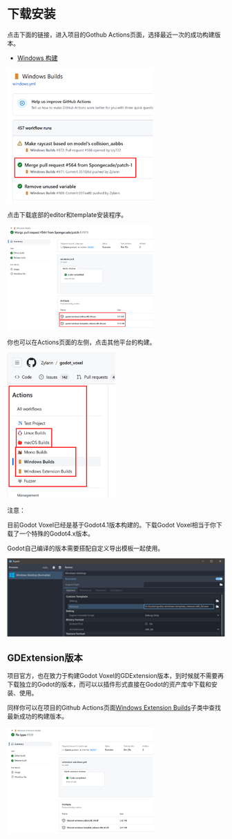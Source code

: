 # 下载安装

点击下面的链接，进入项目的Gothub Actions页面，选择最近一次的成功构建版本。

- [Windows 构建](https://github.com/Zylann/godot_voxel/actions/workflows/windows.yml)

<img src="./下载安装.assets/image-20231008212122598.png" alt="image-20231008212122598" style="zoom:33%;" />

点击下载底部的editor和template安装程序。

<img src="./下载安装.assets/image-20231008212327507.png" alt="image-20231008212327507" style="zoom:33%;" />

你也可以在Actions页面的左侧，点击其他平台的构建。

<img src="./下载安装.assets/image-20231008212536345.png" alt="image-20231008212536345" style="zoom:33%;" />

注意：

目前Godot Voxel已经是基于Godot4.1版本构建的。下载Godot Voxel相当于你下载了一个特殊的Godot4.x版本。

Godot自己编译的版本需要搭配自定义导出模板一起使用。

<img src="./下载安装.assets/export_template_window.webp" style="zoom: 67%;" />

## GDExtension版本

项目官方，也在致力于构建Godot Voxel的GDExtension版本，到时候就不需要再下载独立的Godot的版本，而可以以插件形式直接在Godot的资产库中下载和安装、使用。

同样你可以在项目的Github Actions页面[Windows Extension Builds](https://github.com/Zylann/godot_voxel/actions/workflows/extension_windows.yml)子类中查找最新成功的构建版本。

<img src="./下载安装.assets/image-20231008214342083.png" alt="image-20231008214342083" style="zoom:33%;" />